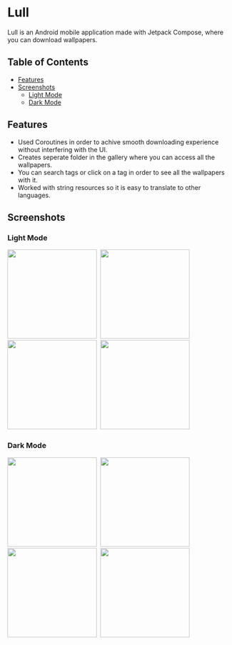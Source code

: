 # Lull
Lull is an Android mobile application made with Jetpack Compose, where you can download wallpapers.

## Table of Contents
- [Features](#features)
- [Screenshots](#screenshots)
  - [Light Mode](#light-mode)
  - [Dark Mode](#dark-mode)


## Features

- Used Coroutines in order to achive smooth downloading experience without interfering with the UI.
- Creates seperate folder in the gallery where you can access all the wallpapers.
- You can search tags or click on a tag in order to see all the wallpapers with it.
- Worked with string resources so it is easy to translate to other languages.

## Screenshots

### Light Mode
<img src="/screenshots/screen_light.jpg" width="200">&nbsp;&nbsp;<img src="/screenshots/screen_light_2.jpg" width="200">&nbsp;&nbsp;<img src="/screenshots/screen_light_3.jpg" width="200">&nbsp;&nbsp;<img src="/screenshots/screen_light_4.jpg" width="200">

### Dark Mode

<img src="/screenshots/screen_dark.jpg" width="200">&nbsp;&nbsp;<img src="/screenshots/screen_dark_2.jpg" width="200">&nbsp;&nbsp;<img src="/screenshots/screen_dark_3.jpg" width="200">&nbsp;&nbsp;<img src="/screenshots/screen_dark_4.jpg" width="200">
